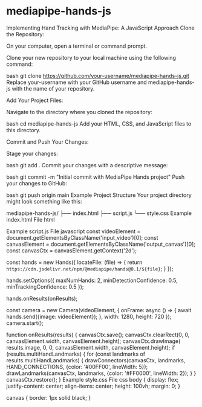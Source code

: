 # mediapipe-hands-js
Implementing Hand Tracking with MediaPipe: A JavaScript Approach
Clone the Repository:

On your computer, open a terminal or command prompt.

Clone your new repository to your local machine using the following command:

bash
git clone https://github.com/your-username/mediapipe-hands-js.git
Replace your-username with your GitHub username and mediapipe-hands-js with the name of your repository.

Add Your Project Files:

Navigate to the directory where you cloned the repository:

bash
cd mediapipe-hands-js
Add your HTML, CSS, and JavaScript files to this directory.

Commit and Push Your Changes:

Stage your changes:

bash
git add .
Commit your changes with a descriptive message:

bash
git commit -m "Initial commit with MediaPipe Hands project"
Push your changes to GitHub:

bash
git push origin main
Example Project Structure
Your project directory might look something like this:

mediapipe-hands-js/
├── index.html
├── script.js
└── style.css
Example index.html File
html
<!DOCTYPE html>
<html lang="en">
<head>
    <meta charset="UTF-8">
    <meta name="viewport" content="width=device-width, initial-scale=1.0">
    <title>MediaPipe Hands in JavaScript</title>
    <script src="https://cdn.jsdelivr.net/npm/@mediapipe/hands@0.1/hands.js" crossorigin="anonymous"></script>
    <script src="https://cdn.jsdelivr.net/npm/@mediapipe/drawing_utils@0.1/drawing_utils.js" crossorigin="anonymous"></script>
    <script src="https://cdn.jsdelivr.net/npm/@mediapipe/camera_utils@0.1/camera_utils.js" crossorigin="anonymous"></script>
    <link rel="stylesheet" href="style.css">
</head>
<body>
    <video class="input_video" style="display:none;"></video>
    <canvas class="output_canvas"></canvas>
    <script src="script.js"></script>
</body>
</html>
Example script.js File
javascript
const videoElement = document.getElementsByClassName('input_video')[0];
const canvasElement = document.getElementsByClassName('output_canvas')[0];
const canvasCtx = canvasElement.getContext('2d');

const hands = new Hands({
  locateFile: (file) => {
    return `https://cdn.jsdelivr.net/npm/@mediapipe/hands@0.1/${file}`;
  }
});

hands.setOptions({
  maxNumHands: 2,
  minDetectionConfidence: 0.5,
  minTrackingConfidence: 0.5
});

hands.onResults(onResults);

const camera = new Camera(videoElement, {
  onFrame: async () => {
    await hands.send({image: videoElement});
  },
  width: 1280,
  height: 720
});
camera.start();

function onResults(results) {
  canvasCtx.save();
  canvasCtx.clearRect(0, 0, canvasElement.width, canvasElement.height);
  canvasCtx.drawImage(
      results.image, 0, 0, canvasElement.width, canvasElement.height);
  if (results.multiHandLandmarks) {
    for (const landmarks of results.multiHandLandmarks) {
      drawConnectors(canvasCtx, landmarks, HAND_CONNECTIONS,
                     {color: '#00FF00', lineWidth: 5});
      drawLandmarks(canvasCtx, landmarks, {color: '#FF0000', lineWidth: 2});
    }
  }
  canvasCtx.restore();
}
Example style.css File
css
body {
  display: flex;
  justify-content: center;
  align-items: center;
  height: 100vh;
  margin: 0;
}

canvas {
  border: 1px solid black;
}
